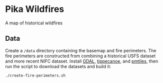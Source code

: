 # Pika Wildfires

A map of historical wildfires

## Data

Create a `/data` directory containing the basemap and fire perimeters. The fire perimeters are constructed from combining a historical USFS dataset and more recent NIFC dataset. Install [GDAL](https://gdal.org/), [tippecanoe](https://github.com/mapbox/tippecanoe), and [pmtiles](https://github.com/protomaps/PMTiles), then run the script to download the datasets and build it:

```
./create-fire-perimeters.sh
```
